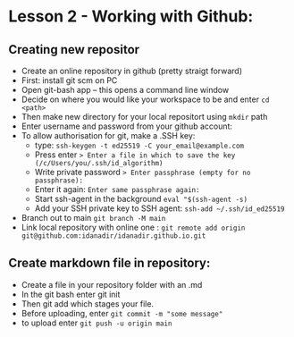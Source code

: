 # Lesson 2 - Working with Github:

## Creating new repositor
- Create an online repository in github (pretty straigt forward)
- First: install git scm on PC
- Open git-bash app – this opens a command line window
- Decide on where you would like your workspace to be and enter `cd <path>` 
- Then make new directory for your local repositort using `mkdir` path
- Enter username and password from your github account:
- To allow authorisation for git, make a .SSH key:
	- type: `ssh-keygen -t ed25519 -C your_email@example.com`
	- Press enter `> Enter a file in which to save the key (/c/Users/you/.ssh/id_algorithm)`
	- Write private password `> Enter passphrase (empty for no passphrase):`
	- Enter it again: `Enter same passphrase again:`
	- Start ssh-agent in the background	`eval "$(ssh-agent -s)`
	- Add your SSH private key to SSH agent: `ssh-add ~/.ssh/id_ed25519`
- Branch out to main `git branch -M main`
- Link local repository with online one : `git remote add origin git@github.com:idanadir/idanadir.github.io.git`

## Create markdown file in repository:
- Create a file in your repository folder with an .md
- In the git bash enter git init
- Then git add <filename> which stages your file.
- Before uploading, enter `git commit -m "some message"`
- to upload enter `git push -u origin main`
